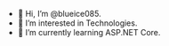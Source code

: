- 👋 Hi, I’m @blueice085.
- 👀 I’m interested in Technologies.
- 🌱 I’m currently learning ASP.NET Core.

<!---
blueice085/blueice085 is a ✨ special ✨ repository because its `README.md` (this file) appears on your GitHub profile.
You can click the Preview link to take a look at your changes.
--->

